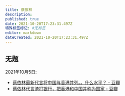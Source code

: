 ```yaml
---
title: 蔡依林
description: 
published: true
date: 2021-10-20T17:23:31.497Z
特殊标签标记: #无标签
editor: markdown
dateCreated: 2021-10-20T17:23:31.497Z
---
```


## 无题

2021年10月5日:

+ [蔡依林最新代言将中国与香港并列。。什么水平？ - 豆瓣](https://web.archive.org/web/20211020074915/https://www.douban.com/group/topic/248867079/)
+ [蔡依林代言渣打银行，把香港和中国并称为国家 - 豆瓣](https://web.archive.org/web/20211020075046/https://www.douban.com/group/topic/248920513/)
